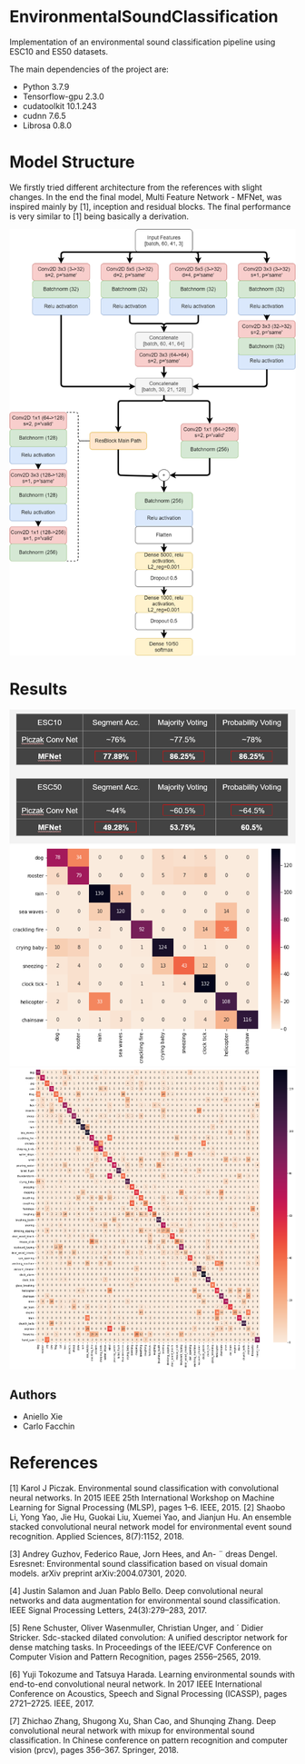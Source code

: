 # EnvironmentalSoundClassification
Implementation of an environmental sound classification pipeline using ESC10 and ES50 datasets.

The main dependencies of the project are:
- Python 3.7.9
- Tensorflow-gpu 2.3.0
- cudatoolkit 10.1.243
- cudnn 7.6.5
- Librosa 0.8.0

# Model Structure
We firstly tried different architecture from the references with slight changes.
In the end the final model, Multi Feature Network - MFNet,  was inspired mainly by [1], inception and residual blocks.
The final performance is very similar to [1] being basically a derivation.

![plot](./plots/MFNET.png)

# Results
![plot](./plots/results.png)
![plot](./plots/ESC10_cm.png)
![plot](./plots/ESC50_cm.png)
## Authors
- Aniello Xie
- Carlo Facchin

# References
[1] Karol J Piczak. Environmental sound classification with
convolutional neural networks. In 2015 IEEE 25th International Workshop on Machine Learning for Signal
Processing (MLSP), pages 1–6. IEEE, 2015.
[2] Shaobo Li, Yong Yao, Jie Hu, Guokai Liu, Xuemei Yao, 
and Jianjun Hu. An ensemble stacked convolutional neural
network model for environmental event sound recognition.
Applied Sciences, 8(7):1152, 2018.

[3] Andrey Guzhov, Federico Raue, Jorn Hees, and An- ¨
dreas Dengel. Esresnet: Environmental sound classification based on visual domain models. arXiv preprint
arXiv:2004.07301, 2020.

[4] Justin Salamon and Juan Pablo Bello. Deep convolutional
neural networks and data augmentation for environmental
sound classification. IEEE Signal Processing Letters,
24(3):279–283, 2017.

[5] Rene Schuster, Oliver Wasenmuller, Christian Unger, and ´
Didier Stricker. Sdc-stacked dilated convolution: A unified
descriptor network for dense matching tasks. In Proceedings of the IEEE/CVF Conference on Computer Vision and
Pattern Recognition, pages 2556–2565, 2019.

[6] Yuji Tokozume and Tatsuya Harada. Learning environmental sounds with end-to-end convolutional neural
network. In 2017 IEEE International Conference on
Acoustics, Speech and Signal Processing (ICASSP), pages
2721–2725. IEEE, 2017.

[7] Zhichao Zhang, Shugong Xu, Shan Cao, and Shunqing
Zhang. Deep convolutional neural network with mixup for
environmental sound classification. In Chinese conference
on pattern recognition and computer vision (prcv), pages
356–367. Springer, 2018.
